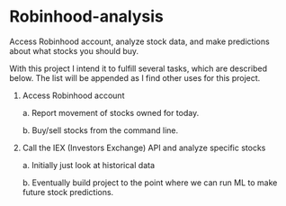 # Robinhood-analysis
Access Robinhood account, analyze stock data, and make predictions about what stocks you should buy.

With this project I intend it to fulfill several tasks, which are described below.
The list will be appended as I find other uses for this project.

  1. Access Robinhood account
    
      a. Report movement of stocks owned for today.
    
      b. Buy/sell stocks from the command line.
      
  2. Call the IEX (Investors Exchange) API and analyze specific stocks
    
      a. Initially just look at historical data
    
      b. Eventually build project to the point where we can run ML to make future stock predictions.
